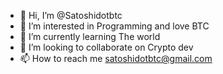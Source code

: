 - 👋 Hi, I’m @Satoshidotbtc
- 👀 I’m interested in Programming and love BTC
- 🌱 I’m currently learning The world
- 💞️ I’m looking to collaborate on Crypto dev
- 📫 How to reach me satoshidotbtc@gmail.com

<!---
Satoshidotbtc/Satoshidotbtc is a ✨ special ✨ repository because its `README.md` (this file) appears on your GitHub profile.
You can click the Preview link to take a look at your changes.
--->
